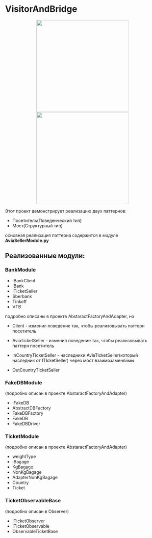 # VisitorAndBridge

<div align="center">
  <img src="https://math4everyone.info/media/blog_images/%D0%9F%D0%BE%D1%81%D0%B5%D1%82%D0%B8%D1%82%D0%B5%D0%BB%D1%8C.jpg" width="300" height="300">
  <img src="https://upload.wikimedia.org/wikipedia/commons/thumb/8/83/Yugra_Bridge_2.jpg/266px-Yugra_Bridge_2.jpg" width="300" height="300">
</div>

Этот проект демонстрирует реализацию двух паттернов: 
* Посетитель(Поведенческий тип)
* Мост(Структурный тип)

основная реализация паттерна содержится в модуле **AviaSellerModule.py**

## Реализованные модули:

### BankModule 
* IBankClient
* IBank
* ITicketSeller 
* Sberbank
* Tinkoff
* VTB

подробно описаны в проекте AbstaractFactoryAndAdapter, но

* Client - изменил поведение так, чтобы реализовывать паттерн посетитель
* AviaTicketSeller - изменил поведение так, чтобы реализовывать паттерн посетитель

* InCountryTicketSeller - наследники AviaTicketSeller(который наследник от ITIcketSeller) через мост взаимозаменяймы
* OutCountryTicketSeller

### FakeDBModule
(подробно описан в проекте AbstaractFactoryAndAdapter) 
* IFakeDB 
* AbstractDBFactory
* FakeDBFactory
* FakeDB
* FakeDBDriver

### TicketModule 
(подробно описан в проекте AbstaractFactoryAndAdapter)
* weightType
* IBagage
* KgBagage
* NonKgBagage
* AdapterNonKgBagage
* Country
* Ticket

### TicketObservableBase
(подробно описан в Observer)
* ITicketObserver
* ITicketObservable
* ObservableTicketBase